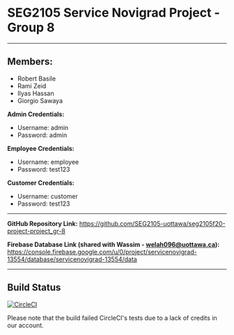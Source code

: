 # SEG2105 Service Novigrad Project - Group 8

---------------------------------------------

## Members:
- Robert Basile
- Rami Zeid
- Ilyas Hassan
- Giorgio Sawaya

**Admin Credentials:**
- Username: admin
- Password: admin

**Employee Credentials:**
- Username: employee
- Password: test123

**Customer Credentials:**
- Username: customer
- Password: test123

---------------------------------------------

**GitHub Repository Link:** https://github.com/SEG2105-uottawa/seg2105f20-project-project_gr-8

**Firebase Database Link (shared with Wassim - welah096@uottawa.ca):** https://console.firebase.google.com/u/0/project/servicenovigrad-13554/database/servicenovigrad-13554/data

---------------------------------------------

## Build Status
[![CircleCI](https://circleci.com/gh/SEG2105-uottawa/seg2105f20-project-project_gr-8.svg?style=svg&circle-token=2827af0bd8d7d3156c79ae93cd5d9f812e329b61)](https://app.circleci.com/pipelines/github/SEG2105-uottawa/seg2105f20-project-project_gr-8)

Please note that the build failed CircleCI's tests due to a lack of credits in our account.